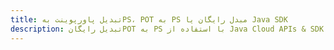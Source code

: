 ---title: تبدیل پاورپوینت بهPS، POT به PS مبدل رایگان یا Java SDKdescription: تبدیل رایگانPOT به PS با استفاده از Java Cloud APIs & SDK. همچنین اسناد Microsoft PowerPoint را در Cloud ایجاد، ویرایش و رندر کنید.---